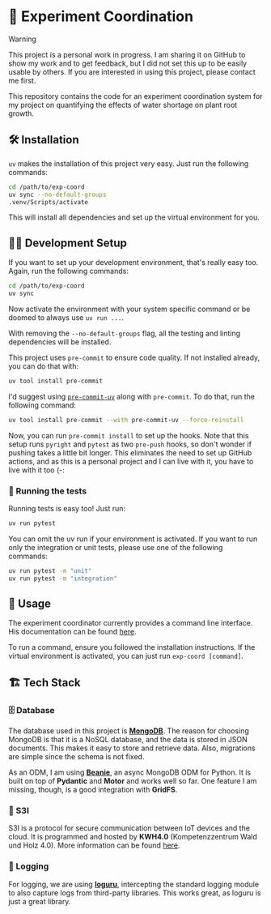# 🌱 Experiment Coordination

> [!WARNING]
> This project is a personal work in progress. I am sharing it on GitHub to show my work and to get feedback, but I did not set this up to be easily usable by others. If you are interested in using this project, please contact me first.

This repository contains the code for an experiment coordination system for my project on quantifying the effects of water shortage on plant root growth.

## 🛠️ Installation

`uv` makes the installation of this project very easy. Just run the following commands:

```bash
cd /path/to/exp-coord
uv sync --no-default-groups
.venv/Scripts/activate
```

This will install all dependencies and set up the virtual environment for you.

## 🧑‍💻 Development Setup

If you want to set up your development environment, that's really easy too. Again, run the following commands:

```bash
cd /path/to/exp-coord
uv sync
```

Now activate the environment with your system specific command or be doomed to always use `uv run ...`.

With removing the `--no-default-groups` flag, all the testing and linting dependencies will be installed.

This project uses `pre-commit` to ensure code quality. If not installed already, you can do that with:

```bash
uv tool install pre-commit
```

I'd suggest using [`pre-commit-uv`](https://pypi.org/project/pre-commit-uv/) along with `pre-commit`. To do that, run the following command:

```bash
uv tool install pre-commit --with pre-commit-uv --force-reinstall
```

Now, you can run `pre-commit install` to set up the hooks. Note that this setup runs `pyright` and `pytest` as two `pre-push` hooks, so don't wonder if pushing takes a little bit longer. This eliminates the need to set up GitHub actions, and as this is a personal project and I can live with it, you have to live with it too (-:

### 🧪 Running the tests

Running tests is easy too! Just run:

```bash
uv run pytest
```

You can omit the uv run if your environment is activated. If you want to run only the integration or unit tests, please use one of the following commands:

```bash
uv run pytest -m "unit"
uv run pytest -m "integration"
```

## 🤖 Usage

The experiment coordinator currently provides a command line interface. His documentation can be found [here](docs/cli.md).

To run a command, ensure you followed the installation instructions. If the virtual environment is activated, you can just run `exp-coord [command]`.

## 🏗️ Tech Stack

### 🗄️ Database

The database used in this project is [**MongoDB**](https://www.mongodb.com/). The reason for choosing MongoDB is that it is a NoSQL database, and the data is stored in JSON documents. This makes it easy to store and retrieve data. Also, migrations are simple since the schema is not fixed.

As an ODM, I am using [**Beanie**](https://beanie-odm.dev/), an async MongoDB ODM for Python. It is built on top of **Pydantic** and **Motor** and works well so far. One feature I am missing, though, is a good integration with **GridFS**.

### 🔐 S3I

S3I is a protocol for secure communication between IoT devices and the cloud. It is programmed and hosted by **KWH4.0** (Kompetenzzentrum Wald und Holz 4.0). More information can be found [here](https://kwh40.pages.rwth-aachen.de/s3i/).

### 📝 Logging

For logging, we are using [**loguru**](https://loguru.readthedocs.io/en/stable/), intercepting the standard logging module to also capture logs from third-party libraries. This works great, as loguru is just a great library.
